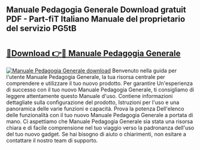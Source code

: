 ## Manuale Pedagogia Generale Download gratuit PDF - Part-fiT Italiano Manuale del proprietario del servizio PG5tB

# <h2><a href="http://dfbh1mh.blite.top/?on=Manuale+Pedagogia+Generale">🔗Download 👉🔴 Manuale Pedagogia Generale</a></h2>

[![Manuale Pedagogia Generale download](https://i.imgur.com/lujVjoI.png)](http://dfbh1mh.blite.top/?on=Manuale+Pedagogia+Generale)
Benvenuto nella guida per l'utente Manuale Pedagogia Generale, la tua risorsa centrale per comprendere e utilizzare il tuo nuovo prodotto. Per garantire Un'esperienza di successo con il tuo nuovo Manuale Pedagogia Generale, ti consigliamo di leggere attentamente questo Manuale d'uso. Contiene informazioni dettagliate sulla configurazione del prodotto, Istruzioni per l'uso e una panoramica delle varie funzioni e capacità. Prova la potenza Dell'elenco delle funzionalità con il tuo nuovo Manuale Pedagogia Generale a portata di mano. Ci aspettiamo che Manuale Pedagogia Generale sia stata una risorsa chiara e di facile comprensione nel tuo viaggio verso la padronanza dell'uso del tuo nuovo gadget. Se hai bisogno di aiuto o chiarimenti, non esitare a contattare il nostro team di supporto.
